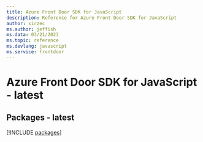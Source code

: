 ```yaml
---
title: Azure Front Door SDK for JavaScript
description: Reference for Azure Front Door SDK for JavaScript
author: xirzec
ms.author: jeffish
ms.data: 03/21/2023
ms.topic: reference
ms.devlang: javascript
ms.service: frontdoor
---
```

# Azure Front Door SDK for JavaScript - latest
## Packages - latest
[!INCLUDE [packages](front-door-index.md)]